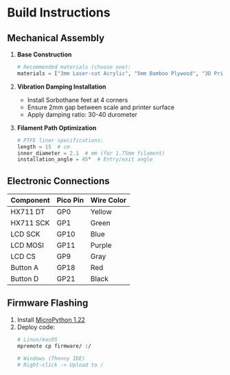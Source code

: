 
# Build Instructions

## Mechanical Assembly
1. **Base Construction**
   ```python
   # Recommended materials (choose one):
   materials = ["3mm Laser-cut Acrylic", "5mm Bamboo Plywood", "3D Printed PETG"]
   ```

2. **Vibration Damping Installation**
   - Install Sorbothane feet at 4 corners
   - Ensure 2mm gap between scale and printer surface
   - Apply damping ratio: 30-40 durometer

3. **Filament Path Optimization**
   ```python
   # PTFE liner specifications:
   length = 15  # cm
   inner_diameter = 2.1  # mm (for 1.75mm filament)
   installation_angle = 45°  # Entry/exit angle
   ```

## Electronic Connections
| Component | Pico Pin | Wire Color |
|-----------|----------|------------|
| HX711 DT | GP0 | Yellow |
| HX711 SCK | GP1 | Green |
| LCD SCK | GP10 | Blue |
| LCD MOSI | GP11 | Purple |
| LCD CS | GP9 | Gray |
| Button A | GP18 | Red |
| Button D | GP21 | Black |

## Firmware Flashing
1. Install [MicroPython 1.22](https://micropython.org/download/RPI_PICO/)
2. Deploy code:
   ```bash
   # Linux/macOS
   mpremote cp firmware/ :/
   
   # Windows (Thonny IDE)
   # Right-click -> Upload to /
   ```
